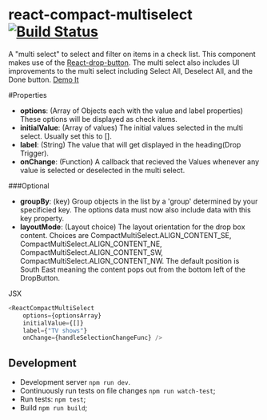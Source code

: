# react-compact-multiselect [![Build Status](https://travis-ci.org/BI/react-compact-multiselect.png)](https://travis-ci.org/BI/react-compact-multiselect)

A "multi select" to select and filter on items in a check list. This component makes use of the [React-drop-button](https://github.com/BI/react-drop-button). The multi select also includes UI improvements to the multi select including Select All, Deselect All, and the Done button. [Demo It](http://BI.github.io/react-compact-multiselect)

#Properties

* **options**: (Array of Objects each with the value and label properties) These options will be displayed as check items. 
* **initialValue**: (Array of values) The initial values selected in the multi select. Usually set this to [].
* **label**: (String) The value that will get displayed in the heading(Drop Trigger).
* **onChange**: (Function) A callback that recieved the Values whenever any value is selected or deselected in the multi select. 

###Optional
* **groupBy**: (key) Group objects in the list by a 'group' determined by your specificied key. The options data must now also include data with this key property.
* **layoutMode**: (Layout choice) The layout orientation for the drop box content. Choices are CompactMultiSelect.ALIGN_CONTENT_SE, CompactMultiSelect.ALIGN_CONTENT_NE, CompactMultiSelect.ALIGN_CONTENT_SW, CompactMultiSelect.ALIGN_CONTENT_NW. The default position is South East meaning the content pops out from the bottom left of the DropButton. 

JSX
```js
<ReactCompactMultiSelect
	options={optionsArray}
	initialValue={[]}
	label={"TV shows"}
	onChange={handleSelectionChangeFunc} />
```

## Development

* Development server `npm run dev`.
* Continuously run tests on file changes `npm run watch-test`;
* Run tests: `npm test`;
* Build `npm run build`;
